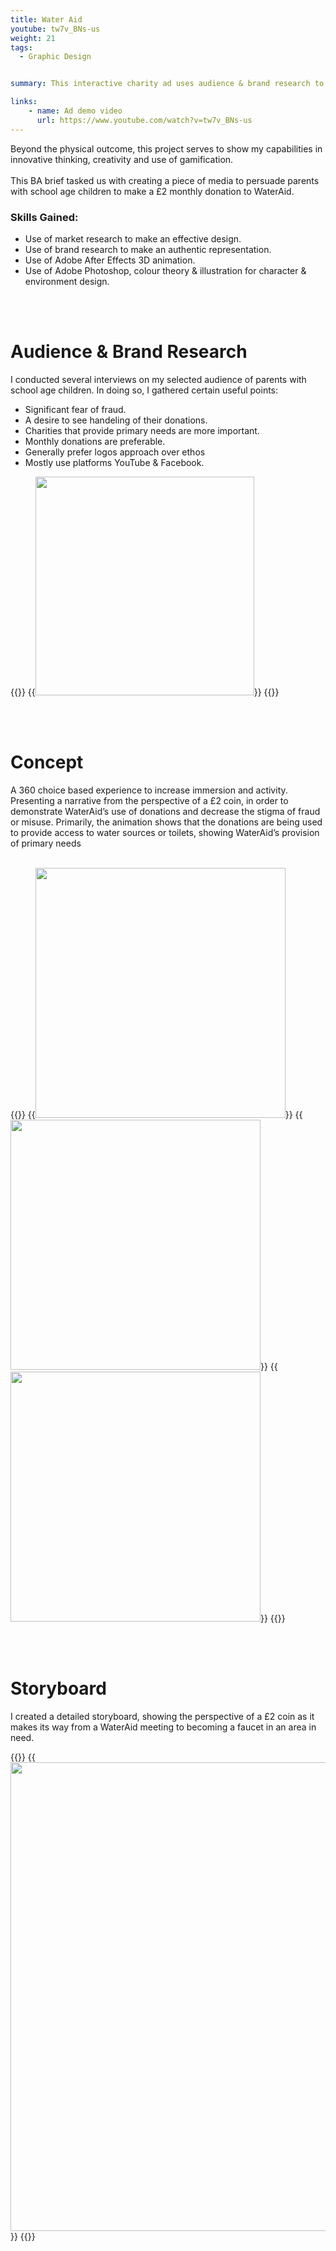 ```yaml
---
title: Water Aid
youtube: tw7v_BNs-us
weight: 21
tags:
  - Graphic Design


summary: This interactive charity ad uses audience & brand research to innovatively persuade viewers to make a £2 monthly donation.

links:
    - name: Ad demo video
      url: https://www.youtube.com/watch?v=tw7v_BNs-us
---
```


Beyond the physical outcome, this project serves to show my capabilities in innovative thinking, creativity and use of gamification.
<br/><br/>
This BA brief tasked us with creating a piece of media to persuade parents with school age children to make a £2 monthly donation to WaterAid. <br/>

### Skills Gained:
- Use of market research to make an effective design.
- Use of brand research to make an authentic representation.
- Use of Adobe After Effects 3D animation.
- Use of Adobe Photoshop, colour theory & illustration for character & environment design.

<br/><br/>

# Audience & Brand Research

I conducted several interviews on my selected audience of parents with school age children. In doing so, I gathered certain useful points: 
 
- Significant fear of fraud.
- A desire to see handeling of their donations.
- Charities that provide primary needs are more important.
- Monthly donations are preferable.
- Generally prefer logos approach over ethos
- Mostly use platforms YouTube & Facebook.

{{<rowgap>}}
{{<image src="wateraid/persona.png" height="350" caption="Audience Persona">}}
{{</rowgap>}}

<br/><br/>

# Concept

A 360 choice based experience to increase immersion and activity. Presenting a narrative from the perspective of a £2 coin, in order to demonstrate WaterAid’s use of donations and decrease the stigma of fraud or misuse. Primarily, the animation shows that the donations are being used to provide access to water sources or toilets, showing WaterAid’s provision of primary needs
<br/><br/>

{{<rowgap>}}
{{<image src="wateraid/phone.png" height="400" caption="Phone view concept">}}
{{<image src="wateraid/artstyle.png" height="400" caption="Art style experimentation">}}
{{<image src="wateraid/360view.png" height="400" caption="Screen shot of 3D set up in After Effects">}}
{{</rowgap>}}

<br/><br/>

# Storyboard

I created a detailed storyboard, showing the perspective of a £2 coin as it makes its way from a WaterAid meeting to becoming a faucet in an area in need.

{{<rowgap>}}
{{<image src="wateraid/storyboard6.png" height="750" caption="Final storyboard">}}
{{</rowgap>}}